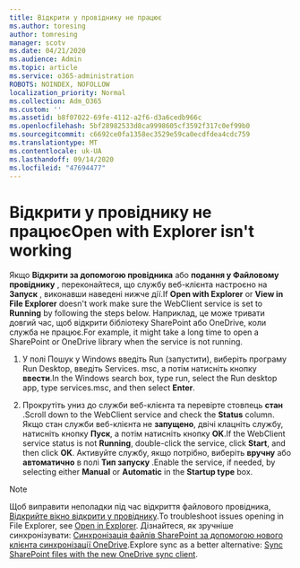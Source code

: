 ```yaml
---
title: Відкрити у провіднику не працює
ms.author: toresing
author: tomresing
manager: scotv
ms.date: 04/21/2020
ms.audience: Admin
ms.topic: article
ms.service: o365-administration
ROBOTS: NOINDEX, NOFOLLOW
localization_priority: Normal
ms.collection: Adm_O365
ms.custom: ''
ms.assetid: b8f07022-69fe-4112-a2f6-d3a6cedb966c
ms.openlocfilehash: 5bf28982533d8ca9998605cf3592f317c0ef99b0
ms.sourcegitcommit: c6692ce0fa1358ec3529e59ca0ecdfdea4cdc759
ms.translationtype: MT
ms.contentlocale: uk-UA
ms.lasthandoff: 09/14/2020
ms.locfileid: "47694477"
---
```

# <a name="open-with-explorer-isnt-working"></a><span data-ttu-id="8863d-102">Відкрити у провіднику не працює</span><span class="sxs-lookup"><span data-stu-id="8863d-102">Open with Explorer isn't working</span></span>

<span data-ttu-id="8863d-103">Якщо **Відкрити за допомогою провідника** або **подання у Файловому провіднику** , переконайтеся, що службу веб-клієнта настроєно на **Запуск** , виконавши наведені нижче дії.</span><span class="sxs-lookup"><span data-stu-id="8863d-103">If **Open with Explorer** or **View in File Explorer** doesn't work make sure the WebClient service is set to **Running** by following the steps below.</span></span> <span data-ttu-id="8863d-104">Наприклад, це може тривати довгий час, щоб відкрити бібліотеку SharePoint або OneDrive, коли служба не працює.</span><span class="sxs-lookup"><span data-stu-id="8863d-104">For example, it might take a long time to open a SharePoint or OneDrive library when the service is not running.</span></span> 
  
1. <span data-ttu-id="8863d-105">У полі Пошук у Windows введіть Run (запустити), виберіть програму Run Desktop, введіть Services. msc, а потім натисніть кнопку **ввести**.</span><span class="sxs-lookup"><span data-stu-id="8863d-105">In the Windows search box, type run, select the Run desktop app, type services.msc, and then select **Enter**.</span></span>
    
2. <span data-ttu-id="8863d-106">Прокрутіть униз до служби веб-клієнта та перевірте стовпець **стан** .</span><span class="sxs-lookup"><span data-stu-id="8863d-106">Scroll down to the WebClient service and check the **Status** column.</span></span> <span data-ttu-id="8863d-107">Якщо стан служби веб-клієнта не **запущено**, двічі клацніть службу, натисніть кнопку **Пуск**, а потім натисніть кнопку **OK**.</span><span class="sxs-lookup"><span data-stu-id="8863d-107">If the WebClient service status is not **Running**, double-click the service, click **Start**, and then click **OK**.</span></span> <span data-ttu-id="8863d-108">Активуйте службу, якщо потрібно, виберіть **вручну** або **автоматично** в полі **Тип запуску** .</span><span class="sxs-lookup"><span data-stu-id="8863d-108">Enable the service, if needed, by selecting either **Manual** or **Automatic** in the **Startup type** box.</span></span> 
    
> [!NOTE]
> <span data-ttu-id="8863d-109">Щоб виправити неполадки під час відкриття файлового провідника, [Відкрийте вікно відкрити у провіднику](https://go.microsoft.com/fwlink/?linkid=871665).</span><span class="sxs-lookup"><span data-stu-id="8863d-109">To troubleshoot issues opening in File Explorer, see [Open in Explorer](https://go.microsoft.com/fwlink/?linkid=871665).</span></span> <span data-ttu-id="8863d-110">Дізнайтеся, як зручніше синхронізувати: [Синхронізація файлів SharePoint за допомогою нового клієнта синхронізації OneDrive](https://go.microsoft.com/fwlink/?linkid=871666).</span><span class="sxs-lookup"><span data-stu-id="8863d-110">Explore sync as a better alternative: [Sync SharePoint files with the new OneDrive sync client](https://go.microsoft.com/fwlink/?linkid=871666).</span></span> 
  

